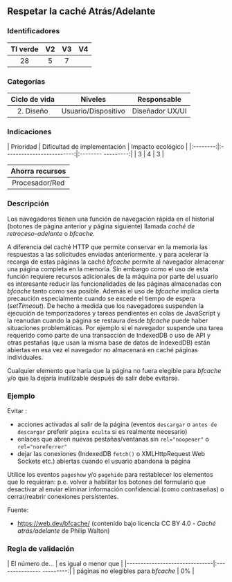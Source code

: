 ## Respetar la caché Atrás/Adelante

 ### Identificadores

 | TI verde | V2 | V3 | V4 |
 |:-------:|:---:|:---:|:----:|
 | 28 | 5 | 7 | |

 ### Categorías

 | Ciclo de vida | Niveles | Responsable |
 |:----------:|:-------------:|:--------------:|
 | 2. Diseño | Usuario/Dispositivo | Diseñador UX/UI |

 ### Indicaciones

 | Prioridad | Dificultad de implementación | Impacto ecológico |
 |:--------:|:-------------------------:|:-------- ---------:|
 | 3 | 4 | 3 |

 | Ahorra recursos |
 |:-------------------:|
 | Procesador/Red |

 ### Descripción

 Los navegadores tienen una función de navegación rápida en el historial (botones de página anterior y página siguiente) llamada
 _caché de retroceso-adelante_ o _bfcache_.

 A diferencia del caché HTTP que permite conservar en la memoria las respuestas a las solicitudes enviadas anteriormente.
 y para acelerar la recarga de estas páginas la caché _bfcache_ permite al navegador almacenar una página completa en la memoria.
 Sin embargo como el uso de esta función requiere recursos adicionales de la máquina por parte del usuario es interesante reducir
 las funcionalidades de las páginas almacenadas con _bfcache_ tanto como sea posible. Además el uso de _bfcache_ implica
 cierta precaución especialmente cuando se excede el tiempo de espera (_setTimeout_).
 De hecho a medida que los navegadores suspenden la ejecución de temporizadores y tareas pendientes en colas de JavaScript y la reanudan cuando la página
 se restaura desde _bfcache_ puede haber situaciones problemáticas. Por ejemplo si el navegador suspende una tarea
 requerido como parte de una transacción de IndexedDB o uso de API y otras pestañas (que usan la misma base de datos de IndexedDB) están abiertas en
 esa vez el navegador no almacenará en caché páginas individuales.

 Cualquier elemento que haría que la página no fuera elegible para _bfcache_ y/o que la dejaría inutilizable después de salir
 debe evitarse.

 ### Ejemplo

 Evitar :
 - acciones activadas al salir de la página (eventos `descargar` o `antes de descargar` preferir `página oculta` si es realmente necesario)
 - enlaces que abren nuevas pestañas/ventanas sin `rel="noopener"` o `rel="noreferrer"`
 - dejar las conexiones (IndexedDB `fetch()` o XMLHttpRequest Web Sockets etc.) abiertas cuando el usuario abandona la página

 Utilice los eventos `pageshow` y/o `pagehide` para restablecer los elementos que lo requieran: p.e. volver a habilitar los botones del formulario que
 desactivar al enviar eliminar información confidencial (como contraseñas) o cerrar/reabrir conexiones persistentes.

 Fuente:
 * https://web.dev/bfcache/ (contenido bajo licencia CC BY 4.0 - _Caché atrás/adelante_ de Philip Walton)


 ### Regla de validación

 | El número de... | es igual o menor que |
 |-------------------------------|:--------------- ---------:|
 | páginas no elegibles para _bfcache_ | 0% |
